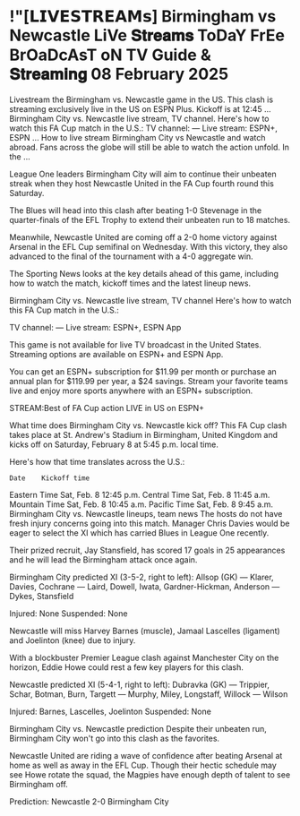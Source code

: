 # !"[𝗟𝗜𝗩𝗘𝗦𝗧𝗥𝗘𝗔𝗠𝘀] Birmingham vs Newcastle LiVe 𝐒𝐭𝐫𝐞𝐚𝐦𝐬 ToDaY FrEe BrOaDcAsT oN TV Guide & 𝐒𝐭𝐫𝐞𝐚𝐦𝐢𝐧𝐠 08 February 2025

Livestream the Birmingham vs. Newcastle game in the US. This clash is streaming exclusively live in the US on ESPN Plus. Kickoff is at 12:45 ... Birmingham City vs. Newcastle live stream, TV channel. Here's how to watch this FA Cup match in the U.S.: TV channel: — Live stream: ESPN+, ESPN ... How to live stream Birmingham City vs Newcastle and watch abroad. Fans across the globe will still be able to watch the action unfold. In the ...

League One leaders Birmingham City will aim to continue their unbeaten streak when they host Newcastle United in the FA Cup fourth round this Saturday. 

The Blues will head into this clash after beating 1-0 Stevenage in the quarter-finals of the EFL Trophy to extend their unbeaten run to 18 matches.

Meanwhile, Newcastle United are coming off a 2-0 home victory against Arsenal in the EFL Cup semifinal on Wednesday. With this victory, they also advanced to the final of the tournament with a 4-0 aggregate win.

The Sporting News looks at the key details ahead of this game, including how to watch the match, kickoff times and the latest lineup news.

Birmingham City vs. Newcastle live stream, TV channel
Here's how to watch this FA Cup match in the U.S.:

TV channel: —
Live stream: ESPN+, ESPN App

This game is not available for live TV broadcast in the United States. Streaming options are available on ESPN+ and ESPN App.

You can get an ESPN+ subscription for $11.99 per month or purchase an annual plan for $119.99 per year, a $24 savings. Stream your favorite teams live and enjoy more sports anywhere with an ESPN+ subscription.


STREAM:Best of FA Cup action LIVE in US on ESPN+

What time does Birmingham City vs. Newcastle kick off?
This FA Cup clash takes place at St. Andrew's Stadium in Birmingham, United Kingdom and kicks off on Saturday, February 8 at 5:45 p.m. local time.

Here's how that time translates across the U.S.:

 	Date	Kickoff time
Eastern Time	Sat, Feb. 8	12:45 p.m.
Central Time	Sat, Feb. 8	11:45 a.m.
Mountain Time	Sat, Feb. 8	10:45 a.m.
Pacific Time	Sat, Feb. 8	9:45 a.m.
Birmingham City vs. Newcastle lineups, team news
The hosts do not have fresh injury concerns going into this match. Manager Chris Davies would be eager to select the XI which has carried Blues in League One recently.

Their prized recruit, Jay Stansfield, has scored 17 goals in 25 appearances and he will lead the Birmingham attack once again.

Birmingham City predicted XI (3-5-2, right to left): Allsop (GK) — Klarer, Davies, Cochrane — Laird, Dowell, Iwata, Gardner-Hickman, Anderson — Dykes, Stansfield

Injured: None
Suspended: None

Newcastle will miss Harvey Barnes (muscle), Jamaal Lascelles (ligament) and Joelinton (knee) due to injury.

With a blockbuster Premier League clash against Manchester City on the horizon, Eddie Howe could rest a few key players for this clash.

Newcastle predicted XI (5-4-1, right to left): Dubravka (GK) — Trippier, Schar, Botman, Burn, Targett — Murphy, Miley, Longstaff, Willock — Wilson 

Injured: Barnes, Lascelles, Joelinton
Suspended: None

Birmingham City vs. Newcastle prediction
Despite their unbeaten run, Birmingham City won't go into this clash as the favorites.

Newcastle United are riding a wave of confidence after beating Arsenal at home as well as away in the EFL Cup. Though their hectic schedule may see Howe rotate the squad, the Magpies have enough depth of talent to see Birmingham off.

Prediction: Newcastle 2-0 Birmingham City
